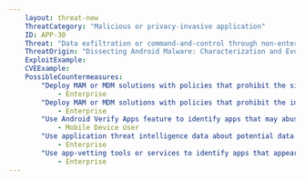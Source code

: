 ```yaml
---
    layout: threat-new
    ThreatCategory: "Malicious or privacy-invasive application"
    ID: APP-30
    Threat: "Data exfiltration or command-and-control through non-enterprise controlled network or other out-of-band channel (e.g. cellular data, SMS) to avoid enterprise network monitoring"
    ThreatOrigin: "Dissecting Android Malware: Characterization and Evolution [^85]"
    ExploitExample:
    CVEExample:
    PossibleCountermeasures:
        "Deploy MAM or MDM solutions with policies that prohibit the side-loading of apps, which may bypass security checks on the app.":
            - Enterprise
        "Deploy MAM or MDM solutions with policies that prohibit the installation of apps from 3rd party (unofficial) app stores.":
            - Enterprise
        "Use Android Verify Apps feature to identify apps that may abuse communication channels to exfiltrate data.":
            - Mobile Device User
        "Use application threat intelligence data about potential data exfiltration risks associated with apps installed on COPE or BYOD devices":
            - Enterprise
        "Use app-vetting tools or services to identify apps that appear to exfiltrate data.":
            - Enterprise
---
```

